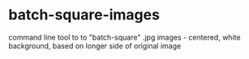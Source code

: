 # batch-square-images
command line tool to to "batch-square" .jpg images - centered, white background, based on longer side of original image
